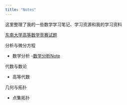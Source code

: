 ```yaml
---
title: "Notes"
---
```


这里整理了我的一些数学学习笔记、学习资源和我的学习资料

[东南大学高等数学竞赛试题](https://liyanyang1219.github.io/assets/southeast.pdf)

分析与微分方程

* 数学分析
  -[数学分析Note](https://liyanyang1219.github.io/assets/MathematicalAnalysis.pdf)

代数与数论

* 高等代数

几何与拓扑

* 点集拓扑
